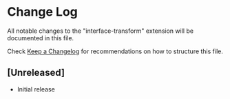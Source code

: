 # Change Log

All notable changes to the "interface-transform" extension will be documented in this file.

Check [Keep a Changelog](http://keepachangelog.com/) for recommendations on how to structure this file.

## [Unreleased]

- Initial release